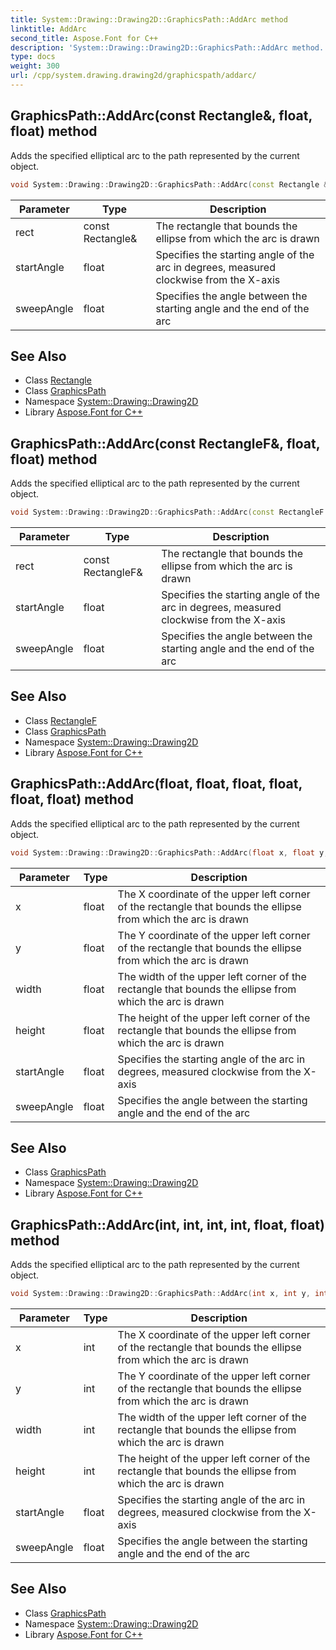 ```yaml
---
title: System::Drawing::Drawing2D::GraphicsPath::AddArc method
linktitle: AddArc
second_title: Aspose.Font for C++
description: 'System::Drawing::Drawing2D::GraphicsPath::AddArc method. Adds the specified elliptical arc to the path represented by the current object in C++.'
type: docs
weight: 300
url: /cpp/system.drawing.drawing2d/graphicspath/addarc/
---
```

## GraphicsPath::AddArc(const Rectangle\&, float, float) method


Adds the specified elliptical arc to the path represented by the current object.

```cpp
void System::Drawing::Drawing2D::GraphicsPath::AddArc(const Rectangle &rect, float startAngle, float sweepAngle)
```


| Parameter | Type | Description |
| --- | --- | --- |
| rect | const Rectangle\& | The rectangle that bounds the ellipse from which the arc is drawn |
| startAngle | float | Specifies the starting angle of the arc in degrees, measured clockwise from the X-axis |
| sweepAngle | float | Specifies the angle between the starting angle and the end of the arc |

## See Also

* Class [Rectangle](../../../system.drawing/rectangle/)
* Class [GraphicsPath](../)
* Namespace [System::Drawing::Drawing2D](../../)
* Library [Aspose.Font for C++](../../../)
## GraphicsPath::AddArc(const RectangleF\&, float, float) method


Adds the specified elliptical arc to the path represented by the current object.

```cpp
void System::Drawing::Drawing2D::GraphicsPath::AddArc(const RectangleF &rect, float startAngle, float sweepAngle)
```


| Parameter | Type | Description |
| --- | --- | --- |
| rect | const RectangleF\& | The rectangle that bounds the ellipse from which the arc is drawn |
| startAngle | float | Specifies the starting angle of the arc in degrees, measured clockwise from the X-axis |
| sweepAngle | float | Specifies the angle between the starting angle and the end of the arc |

## See Also

* Class [RectangleF](../../../system.drawing/rectanglef/)
* Class [GraphicsPath](../)
* Namespace [System::Drawing::Drawing2D](../../)
* Library [Aspose.Font for C++](../../../)
## GraphicsPath::AddArc(float, float, float, float, float, float) method


Adds the specified elliptical arc to the path represented by the current object.

```cpp
void System::Drawing::Drawing2D::GraphicsPath::AddArc(float x, float y, float width, float height, float startAngle, float sweepAngle)
```


| Parameter | Type | Description |
| --- | --- | --- |
| x | float | The X coordinate of the upper left corner of the rectangle that bounds the ellipse from which the arc is drawn |
| y | float | The Y coordinate of the upper left corner of the rectangle that bounds the ellipse from which the arc is drawn |
| width | float | The width of the upper left corner of the rectangle that bounds the ellipse from which the arc is drawn |
| height | float | The height of the upper left corner of the rectangle that bounds the ellipse from which the arc is drawn |
| startAngle | float | Specifies the starting angle of the arc in degrees, measured clockwise from the X-axis |
| sweepAngle | float | Specifies the angle between the starting angle and the end of the arc |

## See Also

* Class [GraphicsPath](../)
* Namespace [System::Drawing::Drawing2D](../../)
* Library [Aspose.Font for C++](../../../)
## GraphicsPath::AddArc(int, int, int, int, float, float) method


Adds the specified elliptical arc to the path represented by the current object.

```cpp
void System::Drawing::Drawing2D::GraphicsPath::AddArc(int x, int y, int width, int height, float startAngle, float sweepAngle)
```


| Parameter | Type | Description |
| --- | --- | --- |
| x | int | The X coordinate of the upper left corner of the rectangle that bounds the ellipse from which the arc is drawn |
| y | int | The Y coordinate of the upper left corner of the rectangle that bounds the ellipse from which the arc is drawn |
| width | int | The width of the upper left corner of the rectangle that bounds the ellipse from which the arc is drawn |
| height | int | The height of the upper left corner of the rectangle that bounds the ellipse from which the arc is drawn |
| startAngle | float | Specifies the starting angle of the arc in degrees, measured clockwise from the X-axis |
| sweepAngle | float | Specifies the angle between the starting angle and the end of the arc |

## See Also

* Class [GraphicsPath](../)
* Namespace [System::Drawing::Drawing2D](../../)
* Library [Aspose.Font for C++](../../../)
